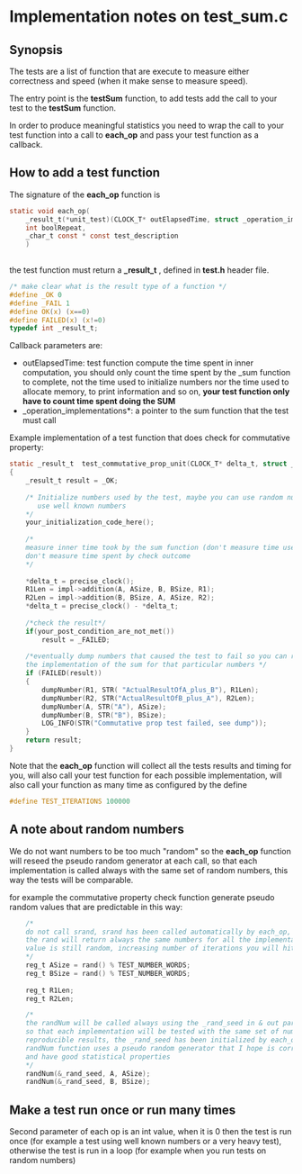 # Implementation notes on test_sum.c
## Synopsis
The tests are a list of function that are execute to measure either correctness and speed (when it make sense to measure speed).

The entry point is the **testSum** function, to add tests add the call to your test to the **testSum** function.

In order to produce meaningful statistics you need to wrap the call to your test function into a call to **each_op** and pass your test function as a callback.

## How to add a test function

The signature of the **each_op** function is 

```c
static void each_op(
    _result_t(*unit_test)(CLOCK_T* outElapsedTime, struct _operation_implementations*), 
    int boolRepeat,
	_char_t const * const test_description
	)
	
```
the test function must return a **\_result\_t** , defined in **test.h** header file.

```c
/* make clear what is the result type of a function */
#define _OK 0
#define _FAIL 1
#define OK(x) (x==0)
#define FAILED(x) (x!=0)
typedef int _result_t;
```
Callback parameters are:
- outElapsedTime: test function compute the time spent in inner computation, you should only count the time spent by the _sum function to complete, not the time used to initialize numbers nor the time used to allocate memory, to print information and so on, **your test function only have to count time spent doing the SUM**
- _operation_implementations*: a pointer to the sum function that the test must call

Example implementation of a test function that does check for commutative property:

```c
static _result_t  test_commutative_prop_unit(CLOCK_T* delta_t, struct _operation_implementations* impl)
{
	_result_t result = _OK;
	
	/* Initialize numbers used by the test, maybe you can use random numbers or
	   use well known numbers
	*/
	your_initialization_code_here();
	
	/*
	measure inner time took by the sum function (don't measure time used for initialization and 
	don't measure time spent by check outcome
	*/
	
	*delta_t = precise_clock();
	R1Len = impl->addition(A, ASize, B, BSize, R1); 
	R2Len = impl->addition(B, BSize, A, ASize, R2);
	*delta_t = precise_clock() - *delta_t;
	
	/*check the result*/
	if(your_post_condition_are_not_met())
	    result = _FAILED;
	
	/*eventually dump numbers that caused the test to fail so you can revise 
	the implementation of the sum for that particular numbers */
	if (FAILED(result))
	{
		dumpNumber(R1, STR( "ActualResultOfA_plus_B"), R1Len);
		dumpNumber(R2, STR("ActualResultOfB_plus_A"), R2Len);
		dumpNumber(A, STR("A"), ASize);
		dumpNumber(B, STR("B"), BSize);
		LOG_INFO(STR("Commutative prop test failed, see dump"));
	}
	return result;
}
```

Note that the **each_op** function will collect all the tests results and timing for you, will also call your test function for each possible implementation, will also call your function as many time as configured by the define

```c
#define TEST_ITERATIONS 100000
```

## A note about random numbers
We do not want numbers to be too much "random" so the **each_op** function will reseed the pseudo random generator at each call, so that each implementation is called always with the same set of random numbers, this way the tests will be comparable.

for example the commutative property check function generate pseudo random values that are predictable in this way:
```c
    /* 
    do not call srand, srand has been called automatically by each_op,
    the rand will return always the same numbers for all the implementations its 
    value is still random, increasing number of iterations you will hit different numbers
    */
	reg_t ASize = rand() % TEST_NUMBER_WORDS;
	reg_t BSize = rand() % TEST_NUMBER_WORDS;
	
	reg_t R1Len;
	reg_t R2Len;

    /*
    the randNum will be called always using the _rand_seed in & out parameter
    so that each implementation will be tested with the same set of numbers giving
    reproducible results, the _rand_seed has been initialized by each_op, the
    randNum function uses a pseudo random generator that I hope is correct
    and have good statistical properties
    */
	randNum(&_rand_seed, A, ASize);
	randNum(&_rand_seed, B, BSize);
```

## Make a test run once or run many times
Second parameter of each op is an int value, when it is 0 then the test is run once (for example a test using well known numbers or a very heavy test), otherwise the test is run in a loop (for example when you run tests on random numbers) 